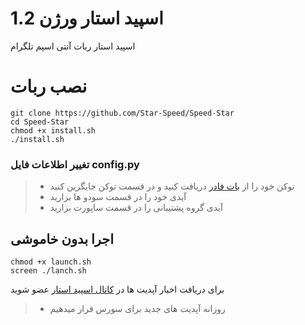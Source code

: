 
# اسپید استار ورژن 1.2

اسپید استار ربات آنتی اسپم تلگرام

# نصب ربات

```
git clone https://github.com/Star-Speed/Speed-Star
cd Speed-Star
chmod +x install.sh
./install.sh
```

### تغییر اطلاعات فایل config.py
>* توکن خود را از [بات فادر](https://t.me/botfather) دریافت کنید و در قسمت توکن جایگزین کنید
>* آیدی خود را در قسمت سودو ها بزارید
>* آیدی گروه پشتیبانی را در قسمت ساپورت بزارید
>

## اجرا بدون خاموشی

```
chmod +x launch.sh
screen ./lanch.sh
```

برای دریافت اخبار آپدیت ها در [کانال اسپید استار](https://telegram.me/speedstar) عضو شوید
>* روزانه آپدیت های جدید برای سورس قرار میدهیم
